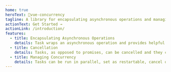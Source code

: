 ```yaml
---
home: true
heroText: 🚦vue-concurrency
tagline: A library for encapsulating asynchronous operations and managing concurrency for Vue and Composition API
actionText: Get Started →
actionLink: /introduction/
features:
  - title: Encapsulating Asynchronous Operations
    details: Task wraps an asynchronous operation and provides helpful and detailed derived state. All with first class TypeScript support.
  - title: Cancellation
    details: Tasks, as opposed to promises, can be cancelled and they cancel automatically if the component is unmounted.
  - title: Managing Concurrency
    details: Tasks can be run in parallel, set as restartable, cancel or enqueued to be performed later.
---
```


<!-- # Hello VuePress -->
